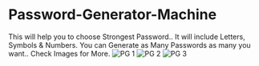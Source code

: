 # Password-Generator-Machine
This will help you to choose Strongest Password.. It will include Letters, Symbols &amp; Numbers. You can Generate as Many Passwords as many you want.. Check Images for More.
![PG 1](https://user-images.githubusercontent.com/99068087/152634568-90934445-fcd0-4094-850e-00439616b628.PNG)
![PG 2](https://user-images.githubusercontent.com/99068087/152634570-3b0437bf-77c4-4950-9240-372f74b43746.PNG)
![PG 3](https://user-images.githubusercontent.com/99068087/152634571-6817283a-6fed-445e-af03-04012bc0f40b.PNG)


